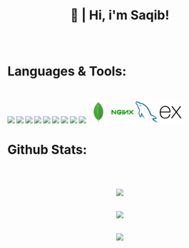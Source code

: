 <h1 align="center">👋 | Hi, i'm Saqib!</h1>
<br><br>

<h1 align-"center"> Languages & Tools:</h1>
<br>

<a href="https://nodejs.org/"><img src="https://seeklogo.com/images/N/nodejs-logo-FBE122E377-seeklogo.com.png" height="50" /></a>  <a href="https://www.python.org/"><img src="https://upload.wikimedia.org/wikipedia/commons/thumb/c/c3/Python-logo-notext.svg/768px-Python-logo-notext.svg.png" height="50" /></a>  <a href="https://www.typescriptlang.org/"><img src="https://miro.medium.com/max/816/1*TpbxEQy4ckB-g31PwUQPlg.png" height="50" /></a> <a href="https://php.net"><img src="https://camo.githubusercontent.com/e88f1a61de2ee686c4633f9a07472b2fba5633b7ba7875d03e8e76a2054bb850/68747470733a2f2f636c69706172742e696e666f2f696d616765732f63636f766572732f313439393739343837337068702d6c6f676f2d66696c6c65642d706e672e706e67" height="50" /></a>  <a href=""><img src="https://i.ibb.co/C8YvbYj/image-removebg-preview-2.png" height="50" /></a>  <a href="https://www.gnu.org/software/bash/"><img src="https://github.com/odb/official-bash-logo/blob/master/assets/Logos/Icons/PNG/48x48.png?raw=true" height="50" /></a>  <a href="https://www.docker.com/"><img src="https://www.docker.com/sites/default/files/d8/styles/role_icon/public/2019-07/Moby-logo.png?itok=sYH_JEaJ" height="50" /></a> <a href="https://code.visualstudio.com/"><img src="https://user-images.githubusercontent.com/674621/71187801-14e60a80-2280-11ea-94c9-e56576f76baf.png" height="50" /></a> <a href="https://www.microsoft.com/en-gb/windows"><img src="https://camo.githubusercontent.com/99632c3da77e6b8993b10af81819a83aa2696e7e37b277dfdf0c062c538b7d0a/68747470733a2f2f7365656b6c6f676f2e636f6d2f696d616765732f572f77696e646f77732d31302d69636f6e2d6c6f676f2d354243354336393731322d7365656b6c6f676f2e636f6d2e706e67" height="50" /></a> <a href="https://mongodb.com"><img src="https://raw.githubusercontent.com/devicons/devicon/master/icons/mongodb/mongodb-original.svg" height="50" /></a>  <a href="https://nginx.com"><img src="https://raw.githubusercontent.com/devicons/devicon/master/icons/nginx/nginx-original.svg" height="50" /></a>  <a href="https://mysql.com"><img src="https://raw.githubusercontent.com/devicons/devicon/master/icons/mysql/mysql-original.svg" height="50" /></a>  <a href="https://expressjs.com"><img src="https://raw.githubusercontent.com/devicons/devicon/master/icons/express/express-original.svg" height="50" /></a> 
<br>

<h1 align-"center"> Github Stats:</h1>
<br>

<h2 align="center">
  <a href="https://github.com/S4qib">
      <img align="center" src="https://github-readme-stats.vercel.app/api/?username=SaqibIsHere&show_icons=true&theme=onedark">
  </a>
  <br>
  <br>
  <a href="https://github.com/S4qib">
     <img align="center" src="https://github-readme-stats.vercel.app/api/top-langs/?username=SaqibIsHere&layout=compact&theme=onedark"> 
  </a> 
  <br>
  <br>
  <a href="https://github.com/S4qib">
     <img align="center" src="https://github-readme-stats.vercel.app/api/wakatime?username=@SaqibIsHere&layout=compact&theme=onedark"> 
  </a> 
</h2>
